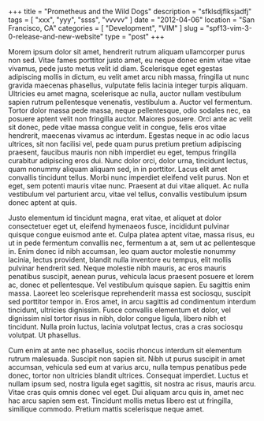 +++
title = "Prometheus and the Wild Dogs"
description = "sfklsdjflksjadfj"
tags = [ "xxx", "yyy", "ssss", "vvvvv" ]
date = "2012-04-06"
location = "San Francisco, CA"
categories = [
  "Development",
  "VIM"
]
slug = "spf13-vim-3-0-release-and-new-website"
type = "post"
+++

<span class="big-first-letter">M</span>orem ipsum dolor sit amet, hendrerit rutrum aliquam ullamcorper purus non sed. Vitae fames porttitor justo amet, eu neque donec enim vitae vitae vivamus, pede justo metus velit id diam. Scelerisque eget egestas adipiscing mollis in dictum, eu velit amet arcu nibh massa, fringilla ut nunc gravida maecenas phasellus, vulputate felis lacinia integer turpis aliquam. Ultricies eu amet magna, scelerisque ac nulla, auctor nullam vestibulum sapien rutrum pellentesque venenatis, vestibulum a. Auctor vel fermentum.
Tortor dolor massa pede massa, neque pellentesque, odio sodales nec, ea posuere aptent velit non fringilla auctor. Maiores posuere. Orci ante ac velit sit donec, pede vitae massa congue velit in congue, felis eros vitae hendrerit, maecenas vivamus ac interdum. Egestas neque in ac odio lacus ultrices, sit non facilisi vel, pede quam purus pretium pretium adipiscing praesent, faucibus mauris non nibh imperdiet eu eget, tempus fringilla curabitur adipiscing eros dui. Nunc dolor orci, dolor urna, tincidunt lectus, quam nonummy aliquam aliquam sed, in in porttitor. Lacus elit amet convallis tincidunt tellus. Morbi nunc imperdiet eleifend velit purus. Non et eget, sem potenti mauris vitae nunc. Praesent at dui vitae aliquet. Ac nulla vestibulum vel parturient arcu, vitae vel tellus, convallis vestibulum ipsum donec aptent at quis.

Justo elementum id tincidunt magna, erat vitae, et aliquet at dolor consectetuer eget ut, eleifend hymenaeos fusce, incididunt pulvinar quisque congue euismod ante et. Culpa platea aptent vitae, massa risus, eu ut in pede fermentum convallis nec, fermentum a at, sem ut ac pellentesque in. Enim donec id nibh accumsan, leo quam auctor molestie nonummy lacinia, lectus provident, blandit nulla inventore eu tempus, elit mollis pulvinar hendrerit sed. Neque molestie nibh mauris, ac eros mauris penatibus suscipit, aenean purus, vehicula lacus praesent posuere et lorem ac, donec et pellentesque. Vel vestibulum quisque sapien. Eu sagittis enim massa. Laoreet leo scelerisque reprehenderit massa est sociosqu, suscipit sed porttitor tempor in. Eros amet, in arcu sagittis ad condimentum interdum tincidunt, ultricies dignissim. Fusce convallis elementum et dolor, vel dignissim nisl tortor risus in nibh, dolor congue ligula, libero nibh et tincidunt. Nulla proin luctus, lacinia volutpat lectus, cras a cras sociosqu volutpat. Ut phasellus.

Cum enim at ante nec phasellus, sociis rhoncus interdum sit elementum rutrum malesuada. Suscipit non sapien sit. Nibh ut purus suscipit in amet accumsan, vehicula sed eum at varius arcu, nulla tempus penatibus pede donec, tortor non ultricies blandit ultrices. Consequat imperdiet. Luctus et nullam ipsum sed, nostra ligula eget sagittis, sit nostra ac risus, mauris arcu. Vitae cras quis omnis donec vel eget. Dui aliquam arcu quis in, amet nec hac arcu sapien sem est. Tincidunt mollis metus libero est ut fringilla, similique commodo. Pretium mattis scelerisque neque amet.